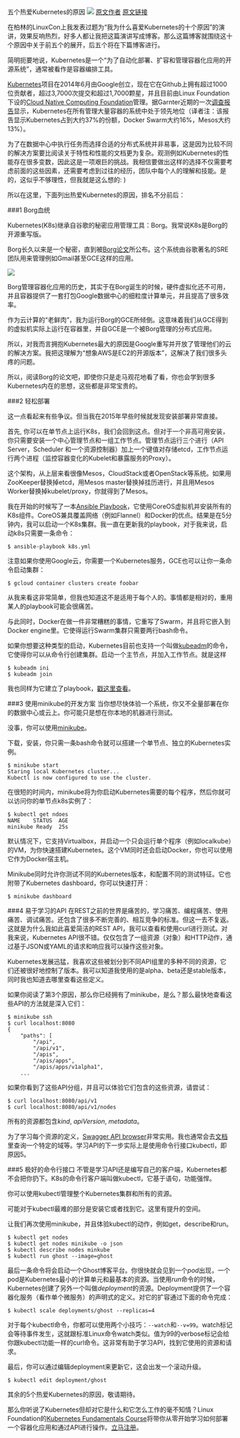 五个热爱Kubernetes的原因
![](https://github.com/maxwell92/TechTips/blob/master/IntroIdeas/pics/top5cube.png)
[原文作者](https://twitter.com/sebgoa)
[原文链接](https://www.linux.com/blog/top-5-reasons-love-kubernetes)

在柏林的LinuxCon上我发表过题为“我为什么喜爱Kubernetes的十个原因”的演讲，效果反响热烈，好多人都让我把这篇演讲写成博客。那么这篇博客就围绕这十个原因中关于前五个的展开，后五个将在下篇博客进行。

简明扼要地说，Kubernetes是一个“为了自动化部署、扩容和管理容器化应用的开源系统”，通常被看作是容器编排工具。

[Kubernetes](http://kubernetes.io/)项目在2014年6月由Google创立，现在它在Github上拥有超过1000位贡献者，超过3,7000次提交和超过1,7000颗星，并且目前由Linux Foundation下设的[Cloud Native Computing Foundation](http://cncf.io/)管理。据Garnter近期的一次[调查报告](https://twitter.com/giano/status/776403761694699523)显示，Kubernetes在所有管理大量容器的系统中处于领先地位（译者注：该报告显示Kubernetes占到大约37%的份额，Docker Swarm大约16%，Mesos大约13%）。

为了在数据中心中执行任务而选择合适的分布式系统并非易事，这是因为比较不同的解决方案要比阅读关于特性和性能的文档更为复杂。观测例如Kubernetes的性能存在很多变数，因此这是一项艰巨的挑战。我相信要做出这样的选择不仅需要考虑前面的这些因素，还需要考虑到过往的经历，团队中每个人的理解和技能。是的，这似乎不够理性，但我就是这么想的: )

所以在这里，下面列出热爱Kubernetes的原因，排名不分前后：

###1 Borg血统

Kubernetes(K8s)继承自谷歌的秘密应用管理工具：Borg。我常说K8s是Borg的开源重写版。

Borg长久以来是一个秘密，直到被[Borg论文](http://research.google.com/pubs/pub43438.html)所公布。这个系统由谷歌著名的SRE团队用来管理例如Gmail甚至GCE这样的应用。

![](https://github.com/maxwell92/TechTips/blob/master/IntroIdeas/pics/top5borg.png)

Borg管理容器化应用的历史，其实于在Borg诞生的时候，硬件虚拟化还不可用，并且容器提供了一套打包Google数据中心的细粒度计算单元，并且提高了很多效率。

作为云计算的“老鲜肉”，我为运行Borg的GCE所倾倒。这意味着我们从GCE得到的虚拟机实际上运行在容器里，并自GCE是一个被Borg管理的分布式应用。

所以，对我而言拥抱Kubernetes最大的原因是Google重写并开放了管理他们的云的解决方案。我把这理解为“想象AWS是EC2的开源版本”，这解决了我们很多头疼的问题。

所以，阅读Borg的论文吧，即使你只是走马观花地看了看，你也会学到很多Kubernetes内在的思想，这些都是非常宝贵的。

###2 轻松部署

这一点看起来有些争议。但当我在2015年早些时候就发现安装部署非常直接。

首先, 你可以在单节点上运行K8s，我们会回到这点。但对于一个非高可用安装，你只需要安装一个中心管理节点和一组工作节点。管理节点运行三个进行（API Server，Scheduler 和一个资源控制器）加上一个键值对存储etcd，工作节点运行两个进程（监控容器变化的Kubelet和暴露服务的Proxy）。

这个架构，从上层来看很像Mesos，CloudStack或者OpenStack等系统。如果用ZooKeeper替换掉etcd，用Mesos master替换掉挂历进行，并且用Mesos Worker替换掉kubelet/proxy，你就得到了Mesos。

我在开始的时候写了一本[Ansible Playbook](https://github.com/skippbox/ansible-cloudstack)，它使用CoreOS虚拟机并安装所有的K8s组件。CoreOS兼具覆盖网络（例如Flannel）和Docker的优点。结果是在5分钟内，我可以启动一个K8s集群。我一直在更新我的playbook，对于我来说，启动k8s只需要一条命令：
```shell
$ ansible-playbook k8s.yml
```

注意如果你使用Google云，你需要一个Kubernetes服务，GCE也可以让你一条命令启动集群：
```shell
$ gcloud container clusters create foobar
```

从我来看这非常简单，但我也知道这不是适用于每个人的。事情都是相对的，重用某人的playbook可能会很痛苦。

与此同时，Docker在做一件非常糟糕的事情，它重写了Swarm，并且将它嵌入到Docker engine里。它使得运行Swarm集群只需要两行bash命令。

如果你想要这种类型的启动，Kubernetes目前也支持一个叫做[kubeadm](http://kubernetes.io/docs/getting-started-guides/kubeadm)的命令，它使得你可以从命令行创建集群。启动一个主节点，并加入工作节点。就是这样
```shell
$ kubeadm ini
$ kubeadm join
```

我也同样为它建立了playbook，[戳这里查看](https://github.com/skippbox/kubeadm-centos)。

###3 使用minikube的开发方案
当你想尽快体验一个系统，你又不全量部署在你的数据中心或云上。你可能只是想在你本地的机器进行测试。

没事，你可以使用[minikube](https://github.com/kubernetes/minikube)。

下载，安装，你只需一条bash命令就可以搭建一个单节点、独立的Kubernetes实例。
```shell
$ minikube start
Staring local Kubernetes cluster...
Kubectl is now configured to use the cluster.
``` 

在很短的时间内，minikube将为你启动Kubernetes需要的每个程序，然后你就可以访问你的单节点k8s实例了：
```shell
$ kubectl get ndoes
NAME    STATUS  AGE
minikube Ready  25s
```

默认情况下，它支持Virtualbox，并启动一个只会运行单个程序（例如localkube）的VM，为你快速搭建Kubernetes。这个VM同时还会启动Docker，你也可以使用它作为Docker宿主机。

Minikube同时允许你测试不同的Kubernetes版本，和配置不同的测试特征。它也附带了Kubernetes dashboard，你可以快速打开：
```shell
$ minikube dashboard
```

###4 易于学习的API
在REST之前的世界是痛苦的，学习痛苦、编程痛苦、使用痛苦、调试痛苦。还包含了很多不断完善的、相互竞争的标准。但这一去不复返。这就是为什么我如此喜爱简洁的REST API，我可以查看和使用curl进行测试。对我来说，Kubernetes API很不错。仅仅包含了一组资源（对象）和HTTP动作，通过基于JSON或YAML的请求和响应我可以操作这些对象。

Kubernetes发展迅猛，我喜欢这些被划分到不同API组里的多种不同的资源，它们还被很好地控制了版本。我可以知道我使用的是alpha、beta还是stable版本，同时我也知道去哪里查看这些定义。

如果你阅读了第3个原因，那么你已经拥有了minikube，是么？那么最快地查看这些API的方法就是深入它们：
```shell
$ minikube ssh
$ curl localhost:8080
{
    "paths": [
        "/api",
        "/api/v1",
        "/apis",
        "/apis/apps",
        "/apis/apps/v1alpha1",
    ...
```

如果你看到了这些API分组，并且可以体验它们包含的这些资源，请尝试：
```shell
$ curl localhost:8080/api/v1
$ curl localhost:8080/api/v1/nodes
```

所有的资源都包含*kind*, *apiVersion*, *metadata*。

为了学习每个资源的定义，[Swagger API browser](http://kubernetes.io/kubernetes/third_party/swagger-ui/#/)非常实用。我也通常会去[文档](http://kubernetes.io/docs/api-reference/v1/definitions/)里查询一个特定的域等。学习API的下一步实际上是使用命令行接口kubectl，即原因5。

###5 极好的命令行接口
不管是学习API还是编写自己的客户端，Kubernetes都不会把你扔下。K8s的命令行客户端叫做kubectl，它基于语句，功能强悍。

你可以使用kubectl管理整个Kubernetes集群和所有的资源。

可能对于kubectl最难的部分是安装它或者找到它。这里有提升的空间。

让我们再次使用minikube，并且体验kubectl的动作，例如get，describe和run。

```
$ kubectl get nodes
$ kubectl get nodes minikube -o json
$ kubectl describe nodes minkube
$ kubectl run ghost --image=ghost
```

最后一条命令将会启动一个Ghost博客平台。你很快就会见到一个*pod*出现，一个pod是Kubernetes最小的计算单元和最基本的资源。当使用*run*命令的时候，Kubernetes创建了另外一个叫做*deployment*的资源。Deployment提供了一个容器化服务（看作单个微服务）的声明式的定义。对它的扩容通过下面的命令完成：
```
$ kubectl scale deployments/ghost --replicas=4
```

对于每个kubectl命令，你都可以使用两个小技巧：`--watch`和`--v=99`。watch标记会等待事件发生，这就跟标准Linux命令watch类似。值为99的verbose标记会给你跟kubectl功能一样的curl命令。这非常有助于学习API，找到它使用的资源和请求。

最后，你可以通过编辑deployment来更新它，这会出发一个滚动升级。

```
$ kubectl edit deployment/ghost
```

其余的5个热爱Kubernetes的原因，敬请期待。

那么你听说了Kubernetes但却对它是什么和它怎么工作的毫不知情？Linux Foundation的[Kubernetes Fundamentals Course](http://bit.ly/2ewaVAs)将带你从零开始学习如何部署一个容器化应用和通过API进行操作。[立马注册](http://bit.ly/2ewaVAs)。 

